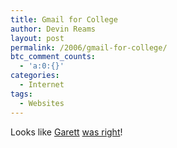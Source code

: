 ```yaml
---
title: Gmail for College
author: Devin Reams
layout: post
permalink: /2006/gmail-for-college/
btc_comment_counts:
  - 'a:0:{}'
categories:
  - Internet
tags:
  - Websites
---
```

Looks like [Garett][1] [was right][2]!

 [1]: https://devin.reams.me/2006/dissecting-gmail/
 [2]: http://googleblog.blogspot.com/2006/02/big-mail-on-campus.html